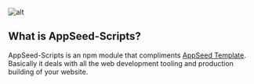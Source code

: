 ![alt](https://raw.githubusercontent.com/philopian/redux-session-storage-gatorade/master/appseedica.png)

## What is AppSeed-Scripts?
AppSeed-Scripts is an npm module that compliments [AppSeed Template](https://github.com/philopian/AppSeed). Basically it deals with all the web development tooling and production building of your website.

<br>
